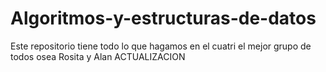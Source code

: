# Algoritmos-y-estructuras-de-datos
Este repositorio tiene todo lo que hagamos en el cuatri el mejor grupo de todos osea Rosita y Alan 
ACTUALIZACION
